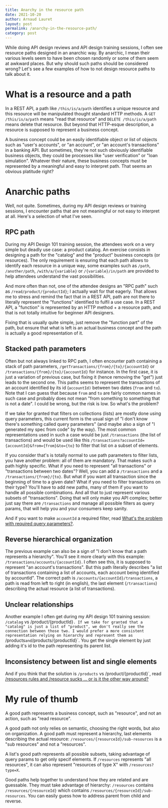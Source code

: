 ```yaml
---
title: Anarchy in the resource path
date: 2021-10-20
author: Arnaud Lauret
layout: post
permalink: /anarchy-in-the-resource-path/
category: post
---
```


While doing API design reviews and API design training sessions, I often see resource paths designed in an anarchic way.
By anarchic, I mean their various levels seem to have been chosen randomly or some of them seem at awkward places. 
But why should such paths should be considered wrong?
Let's see a few examples of how to not design resource paths to talk about it.
<!--more-->

# What is a resource and a path

In a REST API, a path like `/this/is/a/path` identifies a unique resource and this resource will be manipulated thought standard HTTP methods.
A `GET /this/is/a/path` means "read that resource" and `DELETE /this/is/a/path` means delete that resource.
But beyond that HTTP-esque description, a resource is supposed to represent a business concept.

A business concept could be an easily identifiable object or list of objects such as "user's accounts", or "an account", or "an account's transactions" in a banking API.
But sometimes, they're not such obviously identifiable business objects, they could be processes like "user verification" or "loan simulation".
Whatever their nature, these business concepts must be represented by a meaningful and easy to interpret path.
That seems an obvious platitude right?

# Anarchic paths

Well, not quite.
Sometimes, during my API design reviews or training sessions,  I encounter paths that are not meaningful or not easy to interpret at all.
Here's a selection of what I've seen.

## RPC path

During my API Design 101 training session, the attendees work on a very simple but deadly use case: a product catalog.
An exercise consists in designing a path for the "catalog" and the "product" business concepts (or resources).
The only requirement is ensuring that each path allows to identify each resource in a unique way, some examples such as `/path`, `/another/path`, `/with/a/{variable}` or `/{variable}/in/path` are provided to help attendees understand the vast possibilities.   

And more often than not, one of the attendee designs an "RPC path" such as `/read/product/{productId}`; I actually wait for that eagerly.
That allows me to stress and remind the fact that in a REST API, path are not there to literally represent the "functions" identified to fulfil a use case.
In a REST API, a "function" is represented by an HTTP method + a resource path, and that is not totally intuitive for beginner API designers.

Fixing that is usually quite simple, just remove the "function part" of the path, but ensure that what is left is an actual business concept and the path is actually a good representation of it.

## Stacked path parameters

Often but not always linked to RPC path, I often encounter path containing a stack of path parameters, `/getTransactions/{from}/{to}/{accountId}` or `/transactions/{from}/{to}/{accountId}` for instance.
In the first case, it is just a variation of previous case, but fixing it (hence removing the "get") just leads to the second one.
This paths seems to represent the transactions of an account identified by its id (`accountId)` between two dates (`from` and `to`).
Note that I can guess that because `from` and `to` are fairly common names in such case and probably does not mean "from something to something that is not a date".
I could be wrong, but the risk is low.
So what's the problem?

If we take for granted that filters on collections (lists) are mostly done using query parameters, this current form is the usual sign of "I don't know there's something called query parameters" (and maybe also a sign of "I generated my spec from code" by the way).
The most common representations used in such a case would be just `/transactions` (the list of transactions) and would be used like this `/transactions?accountId={accountId}&from={from}&to={to}` to filter that list on a subset of elements.

If you consider that's is totally normal to use path parameters to filter lists, you have another problem: all of them are mandatory.
That makes such a path highly specific.
What if you need to represent "all transactions" or "transactions between two dates"?
Well, you can add a `/transactions` and a `/transactions/{from}/{to}`.
But what if you want all transaction since the beginning of time to a given date?
What if you need to filter transactions on their type?
You'll have to add new paths, many of them if you want to handle all possible combinations.
And all that to just represent various subsets of "transactions".
Doing that will only make you API complex; better just say there are `/transactions` and manage all possible filters as query params, that will help you and your consumers keep sanity.

And if you want to make `accountId` a required filter, read [What's the problem with required query parameters?](/what-s-the-problem-with-required-query-parameters/).

## Reverse hierarchical organization

The previous example can also be a sign of "I don't know that a path represents a hierarchy".
You'll see it more clearly with this example: `/transactions/accounts/{accountId}`.
I often see this, it is supposed to represent "an account's transactions".
But this path literally describes "a list of transactions containing a list of accounts, each account being identified by accountId". 
The correct path is `/accounts/{accountId}/transactions`, a path is read from left to right (in english), the last element (`/transactions`) describing the actual resource (a list of transactions).

## Unclear relationships

Another example I often get during my API design 101 training session: `/catalog` vs /product/{productId}`.
If we take for granted that a "catalog" is just a list of "product", we don't really see the connection between those two.
I would prefer a more consistent representation relying on hierarchy and represent them as `/products` and `/products/{productId}`.
You get the single element by just adding it's id to the path representing its parent list.

## Inconsistency between list and single elements

And if you think that the solution is `/products` vs /product/{productId}`, read [/resources rules and /resource sucks ... or is it the other way around?](/resources-rules-and-resource-sucks-or-is-it-the-other-way-around/)

# My rule of thumb

A good path represents a business concept, such as "resource", and not an action, such as "read resource".

A good path not only relies on semantic, choosing the right words, but also on organization.
A good path must represent a hierarchy, last elements describing the actual resource: `/resources/{resourceId}/sub-resources` is a "sub resources" and not a "resources".

A list's good path represents all possible subsets, taking advantage of query params to get only specif elements.
If `/resources` represents "all resources", it can also represent "resources of type X" with `/resources?type=X`.

Good paths help together to understand how they are related and are guessable.
They must take advantage of hierarchy: `/resources` contains `/resources/{resourceId}` which contains `/resources/{resourceId}/sub-resources`.
You can easily guess how to address parent from child and reverse.
